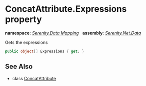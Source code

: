 # ConcatAttribute.Expressions property
**namespace:** *[Serenity.Data.Mapping](../../README.md#serenity.data.mapping-namespace)*   **assembly**: *[Serenity.Net.Data](../../README.md)*

Gets the expressions

```csharp
public object[] Expressions { get; }
```

## See Also

* class [ConcatAttribute](../ConcatAttribute.md)